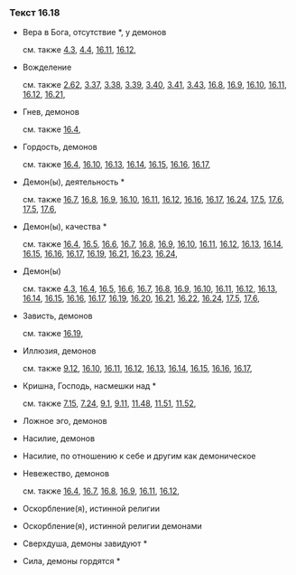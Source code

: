 ### Текст 16.18
	
- Вера в Бога, отсутствие \*, у демонов

	см. также  [4.3](../04/0403.md),  [4.4](../04/0404.md),  [16.11](../16/1611.md),  [16.12](../16/1612.md), 
	
- Вожделение

	см. также  [2.62](../02/0262.md),  [3.37](../03/0337.md),  [3.38](../03/0338.md),  [3.39](../03/0339.md),  [3.40](../03/0340.md),  [3.41](../03/0341.md),  [3.43](../03/0343.md),  [16.8](../16/1608.md),  [16.9](../16/1609.md),  [16.10](../16/1610.md),  [16.11](../16/1611.md),  [16.12](../16/1612.md),  [16.21](../16/1621.md), 
	
- Гнев, демонов

	см. также  [16.4](../16/1604.md), 
	
- Гордость, демонов

	см. также  [16.4](../16/1604.md),  [16.10](../16/1610.md),  [16.13](../16/1613.md),  [16.14](../16/1614.md),  [16.15](../16/1615.md),  [16.16](../16/1616.md),  [16.17](../16/1617.md), 
	
- Демон(ы), деятельность \*

	см. также  [16.7](../16/1607.md),  [16.8](../16/1608.md),  [16.9](../16/1609.md),  [16.10](../16/1610.md),  [16.11](../16/1611.md),  [16.12](../16/1612.md),  [16.16](../16/1616.md),  [16.17](../16/1617.md),  [16.24](../16/1624.md),  [17.5](../17/1705.md),  [17.6](../17/1706.md),  [17.5](../17/1705.md),  [17.6](../17/1706.md), 
	
- Демон(ы), качества \*

	см. также  [16.4](../16/1604.md),  [16.5](../16/1605.md),  [16.6](../16/1606.md),  [16.7](../16/1607.md),  [16.8](../16/1608.md),  [16.9](../16/1609.md),  [16.10](../16/1610.md),  [16.11](../16/1611.md),  [16.12](../16/1612.md),  [16.13](../16/1613.md),  [16.14](../16/1614.md),  [16.15](../16/1615.md),  [16.16](../16/1616.md),  [16.17](../16/1617.md),  [16.19](../16/1619.md),  [16.21](../16/1621.md),  [16.23](../16/1623.md),  [16.24](../16/1624.md), 
	
- Демон(ы)

	см. также  [4.3](../04/0403.md),  [16.4](../16/1604.md),  [16.5](../16/1605.md),  [16.6](../16/1606.md),  [16.7](../16/1607.md),  [16.8](../16/1608.md),  [16.9](../16/1609.md),  [16.10](../16/1610.md),  [16.11](../16/1611.md),  [16.12](../16/1612.md),  [16.13](../16/1613.md),  [16.14](../16/1614.md),  [16.15](../16/1615.md),  [16.16](../16/1616.md),  [16.17](../16/1617.md),  [16.19](../16/1619.md),  [16.20](../16/1620.md),  [16.21](../16/1621.md),  [16.22](../16/1622.md),  [16.24](../16/1624.md),  [17.5](../17/1705.md),  [17.6](../17/1706.md), 
	
- Зависть, демонов

	см. также  [16.19](../16/1619.md), 
	
- Иллюзия, демонов

	см. также  [9.12](../09/0912.md),  [16.10](../16/1610.md),  [16.11](../16/1611.md),  [16.12](../16/1612.md),  [16.13](../16/1613.md),  [16.14](../16/1614.md),  [16.15](../16/1615.md),  [16.16](../16/1616.md),  [16.17](../16/1617.md), 
	
- Кришна, Господь, насмешки над \*

	см. также  [7.15](../07/0715.md),  [7.24](../07/0724.md),  [9.1](../09/0901.md),  [9.11](../09/0911.md),  [11.48](../11/1148.md),  [11.51](../11/1151.md),  [11.52](../11/1152.md), 
	
- Ложное эго, демонов

	
- Насилие, демонов

	
- Насилие, по отношению к себе и другим как демоническое

	
- Невежество, демонов

	см. также  [16.4](../16/1604.md),  [16.7](../16/1607.md),  [16.8](../16/1608.md),  [16.9](../16/1609.md),  [16.11](../16/1611.md),  [16.12](../16/1612.md), 
	
- Оскорбление(я), истинной религии

	
- Оскорбление(я), истинной религии демонами

	
- Сверхдуша, демоны завидуют \*

	
- Сила, демоны гордятся \*


